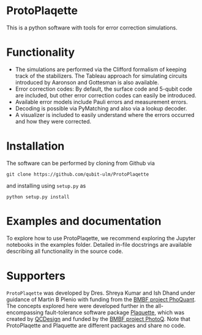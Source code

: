 # ProtoPlaqette

This is a python software with tools for error correction simulations.

# Functionality

- The simulations are performed via the Clifford formalism of keeping track of the stabilizers. The Tableau approach for simulating circuits introduced by Aaronson and Gottesman is also available.
- Error correction codes: By default, the surface code and 5-qubit code are included, but other error correction codes can easily be introduced.
- Available error models include Pauli errors and measurement errors.
- Decoding is possible via PyMatching and also via a lookup decoder.
- A visualizer is included to easily understand where the errors occurred and how they were corrected.

# Installation
The software can be performed by cloning from Github via
```
git clone https://github.com/qubit-ulm/ProtoPlaqette
```
and installing using `setup.py` as
```
python setup.py install
```

# Examples and documentation

To explore how to use ProtoPlaqette, we recommend exploring the Jupyter notebooks in the examples folder. Detailed in-file docstrings are available describing all functionality in the source code.

# Supporters

`ProtoPlaqette` was developed by Dres. Shreya Kumar and Ish Dhand under guidance of Martin B Plenio with funding from the [BMBF project PhoQuant](https://www.quantentechnologien.de/forschung/foerderung/quantencomputer-demonstrationsaufbauten/phoquant.html). The concepts explored here were developed further in the all-encompassing fault-tolerance software package [Plaquette](https://github.com/qc-design/plaquette), which was created by [QCDesign](https://www.qc.design/) and funded by the [BMBF project PhotoQ](https://www.photonq.de/). Note that ProtoPlaqette and Plaquette are different packages and share no code.
